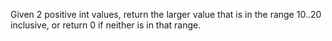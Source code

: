 Given 2 positive int values, return the larger value that is in the range 10..20 inclusive, or return 0 if neither is in that range.